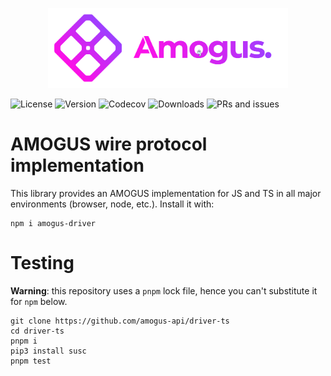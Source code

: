<p align="center"><img src="https://github.com/amogus-api/info/raw/master/logos/logo_color_on_white.png" height="128"/></p>

![License](https://img.shields.io/github/license/amogus-api/driver-ts)
![Version](https://img.shields.io/npm/v/amogus-driver)
![Codecov](https://img.shields.io/codecov/c/github/amogus-api/driver-ts)
![Downloads](https://img.shields.io/npm/dm/amogus-driver)
![PRs and issues](https://img.shields.io/badge/PRs%20and%20issues-welcome-brightgreen)

# AMOGUS wire protocol implementation
This library provides an AMOGUS implementation for JS and TS in all major environments (browser, node, etc.). Install it with:
```
npm i amogus-driver
```

# Testing
**Warning**: this repository uses a `pnpm` lock file, hence you can't substitute it for `npm` below.
```
git clone https://github.com/amogus-api/driver-ts
cd driver-ts
pnpm i
pip3 install susc
pnpm test
```
